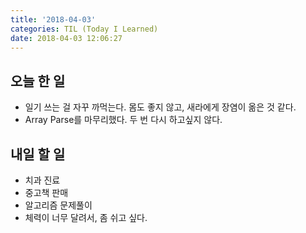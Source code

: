 ```yaml
---
title: '2018-04-03'
categories: TIL (Today I Learned)
date: 2018-04-03 12:06:27
---
```

## 오늘 한 일
  * 일기 쓰는 걸 자꾸 까먹는다. 몸도 좋지 않고, 새라에게 장염이 옮은 것 같다.
  * Array Parse를 마무리했다. 두 번 다시 하고싶지 않다.

## 내일 할 일
  * 치과 진료
  * 중고책 판매
  * 알고리즘 문제풀이
  * 체력이 너무 달려서, 좀 쉬고 싶다.